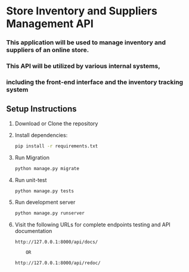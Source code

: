 # Store Inventory and Suppliers  Management API
### This application will be used to manage inventory and suppliers of an online store.
### This API will be utilized by various internal systems, 
### including the front-end interface and the inventory tracking system

## Setup Instructions

1. Download or Clone the repository
2. Install dependencies:

   ```bash
   pip install -r requirements.txt
3. Run Migration

   ```bash
   python manage.py migrate
4. Run unit-test

   ```bash
   python manage.py tests
5. Run development server

    ```bash
    python manage.py runserver
6. Visit the following URLs for complete endpoints testing and API documentation

    ```
    http://127.0.0.1:8000/api/docs/

        OR

    http://127.0.0.1:8000/api/redoc/
